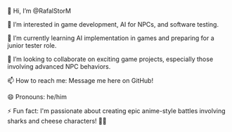 👋 Hi, I’m @RafalStorM

👀 I’m interested in game development, AI for NPCs, and software testing.

🌱 I’m currently learning AI implementation in games and preparing for a junior tester role.

💞️ I’m looking to collaborate on exciting game projects, especially those involving advanced NPC behaviors.

📫 How to reach me: Message me here on GitHub!

😄 Pronouns: he/him

⚡ Fun fact: I'm passionate about creating epic anime-style battles involving sharks and cheese characters! 🦈🧀
<!---
RafalStorM/RafalStorM is a ✨ special ✨ repository because its `README.md` (this file) appears on your GitHub profile.
You can click the Preview link to take a look at your changes.
--->
